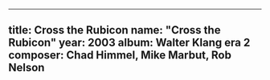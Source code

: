 
---
title: Cross the Rubicon
name: "Cross the Rubicon"
year:  2003
album: Walter Klang era 2
composer: Chad Himmel, Mike Marbut, Rob Nelson
---
